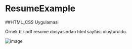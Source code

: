 # ResumeExample
##HTML_CSS Uygulamasi

Örnek bir pdf resume dosyasından html sayfası oluşturuldu.

![image](https://user-images.githubusercontent.com/90576291/165269461-75553a68-8ba8-4ed4-875d-277a3ba95eaa.png)
